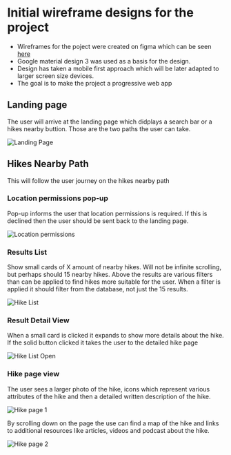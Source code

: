 # Initial wireframe designs for the project

- Wireframes for the poject were created on figma which can be seen [here](https://www.figma.com/file/5e6R25CXvVxV54Rz4OZPDe/Hiking-in-depth?node-id=7%3A262)
- Google material design 3 was used as a basis for the design.
- Design has taken a mobile first approach which will be later adapted to larger screen size devices.
- The goal is to make the project a progressive web app

## Landing page
The user will arrive at the landing page which didplays a search bar or a hikes nearby buttion. Those are the two paths the user can take.

![Landing Page](https://user-images.githubusercontent.com/100104319/171060368-b673db6a-fd1a-4423-9535-b74f16bee26c.jpg)

## Hikes Nearby Path
This will follow the user journey on the hikes nearby path

### Location permissions pop-up
Pop-up informs the user that location permissions is required. If this is declined then the user should be sent back to the landing page.

![Location permissions](https://user-images.githubusercontent.com/100104319/171060449-152b7f3e-18e5-4436-b32a-e411b2e4018c.jpg)

### Results List
Show small cards of X amount of nearby hikes. Will not be infinite scrolling, but perhaps should 15 nearby hikes. Above the results are various filters than can be applied to find hikes more suitable for the user. When a filter is applied it should filter from the database, not just the 15 results.

![Hike List](https://user-images.githubusercontent.com/100104319/171060473-b779a475-c1d1-4eee-88f2-963827297e67.jpg)

### Result Detail View
When a small card is clicked it expands to show more details about the hike. If the solid button clicked it takes the user to the detailed hike page

![Hike List Open](https://user-images.githubusercontent.com/100104319/171060485-bbec5c0e-ec90-46eb-889d-23279c2342f2.jpg)

### Hike page view
The user sees a larger photo of the hike, icons which represent various attributes of the hike and then a detailed written description of the hike.

![Hike page 1](https://user-images.githubusercontent.com/100104319/171060518-389c9251-7ae7-442e-bbe9-6852d0777410.jpg)

By scrolling down on the page the use can find a map of the hike and links to additional resources like articles, videos and podcast about the hike.

![Hike page 2](https://user-images.githubusercontent.com/100104319/171060526-07269c37-6484-48fa-a56f-ef3cc8f27db5.jpg)
